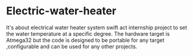 # Electric-water-heater
It's about electrical water heater system swift act internship project to set the water temperature at a specific degree.  The hardware target is Atmega32 but the code is designed to be portable for any target ,configurable and can be used for any other projects.   
